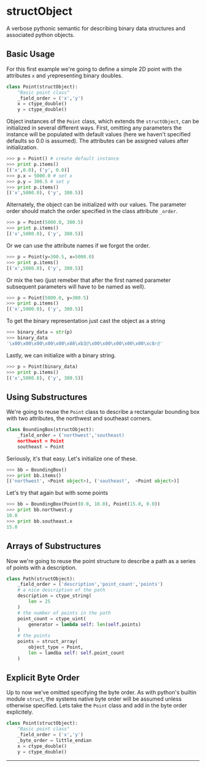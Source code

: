 structObject
============

A verbose pythonic semantic for describing binary data structures and associated python objects.

Basic Usage
-----------

For this first example we're going to define a simple 2D point with the attributes `x` and `y`representing binary doubles.

```Python
class Point(structObject):
    "Basic point class"
    _field_order = ('x','y')
    x = ctype_double()
    y = ctype_double()
```

Object instances of the `Point` class, which extends the `structObject`, can be initialized in several different ways. First, omitting any parameters the instance will be populated with default values (here we haven't specified defaults so 0.0 is assumed). The attributes can be assigned values after initialization.

```Python
>>> p = Point() # create default instance
>>> print p.items()
[('x',0.0), ('y', 0.0)]
>>> p.x = 5000.0 # set x
>>> p.y = 300.5 # set y
>>> print p.items()
[('x',5000.0), ('y', 300.5)]
```
Alternately, the object can be initialized with our values. The parameter order should match the order specified in the class attribute `_order`.
```Python
>>> p = Point(5000.0, 300.5)
>>> print p.items()
[('x',5000.0), ('y', 300.5)]
```

Or we can use the attribute names if we forgot the order.

```Python
>>> p = Point(y=300.5, x=5000.0)
>>> print p.items()
[('x',5000.0), ('y', 300.5)]
```

Or mix the two (just remeber that after the first named parameter subsequent parameters will have to be named as well).

```Python
>>> p = Point(5000.0, y=300.5)
>>> print p.items()
[('x',5000.0), ('y', 300.5)]
```

To get the binary representation just cast the object as a string

```Python
>>> binary_data = str(p)
>>> binary_data
'\x00\x00\x00\x00\x00\x88\xb3@\x00\x00\x00\x00\x00\xc8r@'
```

Lastly, we can initialize with a binary string.

```Python
>>> p = Point(binary_data)
>>> print p.items()
[('x',5000.0), ('y', 300.5)]
```

Using Substructures
-------------------

We're going to reuse the `Point` class to describe a rectangular bounding box with two attributes, the northwest and southeast corners.

```Python
class BoundingBox(structObject):
    _field_order = ('northwest','southeast)
    northwest = Point
    southeast = Point
```

Seriously, it's that easy. Let's initialize one of these.

```Python
>>> bb = BoundingBox()
>>> print bb.items()
[('northwest', <Point object>), ('southeast',  <Point object>)]
```

Let's try that again but with some points

```Python
>>> bb = BoundingBox(Point(0.0, 10.0), Point(15.0, 0.0))
>>> print bb.northwest.y
10.0
>>> print bb.southeast.x
15.0
```

Arrays of Substructures
-----------------------
Now we're going to reuse the point structure to describe a path as a series of points with a description.

```Python
class Path(structObject):
    _field_order = ('description','point_count','points')
    # a nice description of the path
    description = ctype_string(
        len = 25
    )
    # the number of points in the path
    point_count = ctype_uint(
        generator = lambda self: len(self.points)
    )
    # the points
    points = struct_array(
        object_type = Point,
        len = lamdba self: self.point_count
    )
```

Explicit Byte Order
-------------------

Up to now we've omitted specifying the byte order. As with python's builtin module `struct`, the systems native byte order will be assumed unless otherwise specified. Lets take the `Point` class and add in the byte order explicitely.

```Python
class Point(structObject):
    "Basic point class"
    _field_order = ('x','y')
    _byte_order = little_endian
    x = ctype_double()
    y = ctype_double()
```
------
